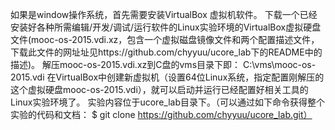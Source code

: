 如果是window操作系统，首先需要安装VirtualBox 虚拟机软件。
下载一个已经安装好各种所需编辑/开发/调试/运行软件的Linux实验环境的VirtualBox虚拟硬盘文件(mooc-os-2015.vdi.xz，包含一个虚拟磁盘镜像文件和两个配置描述文件，下载此文件的网址址见https://github.com/chyyuu/ucore_lab下的README中的描述)。
解压mooc-os-2015.vdi.xz到C盘的vms目录下即： C:\vms\mooc-os-2015.vdi
在VirtualBox中创建新虚拟机（设置64位Linux系统，指定配置刚解压的这个虚拟硬盘mooc-os-2015.vdi），就可以启动并运行已经配置好相关工具的Linux实验环境了。
实验内容位于ucore_lab目录下。（可以通过如下命令获得整个实验的代码和文档： $ git clone https://github.com/chyyuu/ucore_lab.git）

